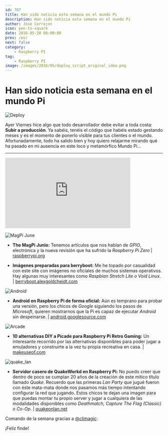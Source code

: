 ```yaml
---
id: 707
title: Han sido noticia esta semana en el mundo Pi
description: Han sido noticia esta semana en el mundo Pi
author: Jose Cerrejon
icon: pen-to-square
date: 2016-05-28 08:00:00
prev: /es/
next: false
category:
    - Raspberry PI
tag:
    - Raspberry PI
image: /images/2016/05/deploy_script_original_idea.png
---
```


# Han sido noticia esta semana en el mundo Pi

![Deploy](/images/2016/05/deploy_script_original_idea.png)

Ayer Viernes hice algo que todo desarrollador debe evitar a toda costa: **Subir a producción**. Ya sabéis, tenéis el código que habéis estado gestando meses y es el momento de ponerlo visible para tus clientes o el mundo. Afortunadamente, todo ha salido bien y hoy quiero relajarme mirando qué ha pasado en mi ausencia en este loco y metamórfico Mundo Pi...

---

<iframe width="400" height="225" src="https://www.youtube.com/embed/PXReWIHc6-Q?rel=0&amp;showinfo=0" frameborder="0" allowfullscreen></iframe>

![MagPi June](/images/2016/05/magpi_june.png)

-   **The MagPi Junio:** Tenemos artículos que nos hablan de _GPIO_, electrónica y la nueva revisión que ha sufrido la _Raspberry Pi Zero_ | [raspberrypi.org](https://www.raspberrypi.org/magpi/issues/46/)

-   **Imágenes preparadas para berryboot:** Me he topado por casualidad con este site con imágenes no oficiales de muchos sistemas operativos. Hay algunas muy interesantes como _Raspbian Stretch Lite o Void Linux_. | [berryboot.alexgoldcheidt.com](https://berryboot.alexgoldcheidt.com/images/)

![Android](/images/2015/04/lollipop.png)

-   **Android en Raspberry Pi de forma oficial:** Aún es temprano para probar una versión, pero los chicos de _Google_ siguiendo los pasos de _Microsoft_, quieren mostrarnos que la Pi es capaz de ejecutar _Android_ sin despeinarse. | [android.googlesource.com](https://android.googlesource.com/device/pifoundation/rpi3/)

![Arcade](/images/ada_retrogaming.jpg)

-   **10 alternativas DIY a Picade para Raspberry Pi Retro Gaming:** Un interesante recorrido por las alternativas disponibles para poder jugar a emuladores y construirte a la vez tu propia recreativa en casa. | [makeuseof.com](https://www.makeuseof.com/tag/10-diy-alternatives-picade-raspberry-pi-retro-gaming/)

![quake_lan](/images/2016/05/quake_lan.png)

-   **Servidor casero de QuakeWorkd en Raspberry Pi:** No puedo creer que dentro de poco se cumplan 20 años de la creación de este mítico título llamado _Quake_. Recuerdo que las primeras _Lan Party_ que jugué fueron con éste mata-mata donde nos pasamos más tiempo intentando configurar la red que jugando. Estos chicos te dejan una imagen para que puedas montar tu propio server y jugar a cualquiera de las modalidades disponibles como _Deathmatch, Capture The Flag (Classic) o Co-Op_. | [quakeonlan.net](https://www.quakeonlan.net/quakeworld-co-op-edition/)

Comando de la semana gracias a [@climagic](https://twitter.com/climagic/):

¡Feliz finde!
